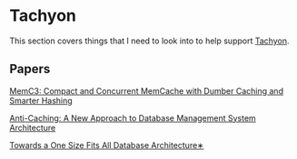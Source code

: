 # Tachyon

This section covers things that I need to look into to help support [Tachyon](github.com/amplab/tachyon).

## Papers

[MemC3: Compact and Concurrent MemCache with Dumber Caching and Smarter Hashing](https://www.usenix.org/system/files/conference/nsdi13/nsdi13-final197.pdf)

[Anti-Caching: A New Approach to Database Management System Architecture](http://www.vldb.org/pvldb/vol6/p1942-debrabant.pdf)

[Towards a One Size Fits All Database Architecture∗](http://www.cidrdb.org/cidr2011/Papers/CIDR11_Paper25.pdf)
